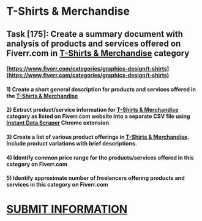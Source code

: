 # T-Shirts & Merchandise
## Task [175]: Create a summary document with analysis of products and services offered on Fiverr.com in [T-Shirts & Merchandise](https://www.fiverr.com/categories/graphics-design/t-shirts) category
#### [https://www.fiverr.com/categories/graphics-design/t-shirts](https://www.fiverr.com/categories/graphics-design/t-shirts)
#### 1) Create a short general description for products and services offered in the [T-Shirts & Merchandise](https://www.fiverr.com/categories/graphics-design/t-shirts)
#### 2) Extract product/service information for [T-Shirts & Merchandise](https://www.fiverr.com/categories/graphics-design/t-shirts) category as listed on Fiverr.com website into a separate CSV file using [Instant Data Scraper](https://chrome.google.com/webstore/detail/instant-data-scraper/ofaokhiedipichpaobibbnahnkdoiiah) Chrome extension.
#### 3) Create a list of various product offerings in [T-Shirts & Merchandise](https://www.fiverr.com/categories/graphics-design/t-shirts). Include product variations with brief descriptions.
#### 4) Identify common price range for the products/services offered in this category on Fiverr.com
#### 5) Identify approximate number of freelancers offering products and services in this category on Fiverr.com

# [SUBMIT INFORMATION](https://forms.office.com/r/8AEKjkLxKG)
